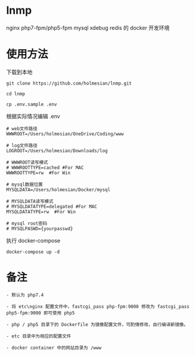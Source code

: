 # lnmp

nginx  php7-fpm/php5-fpm  mysql  xdebug redis 的 docker 开发环境

# 使用方法

下载到本地

    git clone https://github.com/holmesian/lnmp.git

    cd lnmp

    cp .env.sample .env

根据实际情况编辑 .env

    # web文件路径
    WWWROOT=/Users/holmesian/OneDrive/Coding/www

    # log文件路径
    LOGROOT=/Users/holmesian/Downloads/log

    # WWWROOT读写模式
    # WWWROOTTYPE=cached #For MAC
    WWWROOTTYPE=rw  #For Win

    # mysql数据位置
    MYSQLDATA=/Users/holmesian/Docker/mysql

    # MYSQLDATA读写模式
    # MYSQLDATATYPE=delegated #For MAC
    MYSQLDATATYPE=rw  #For Win

    # mysql root密码
    # MYSQLPASWD={yourpasswd}



执行 docker-compose

    docker-compose up -d
    


# 备注

    - 默认为 php7.4 
    
    - 将 etc\nginx 配置文件中，fastcgi_pass php-fpm:9000 修改为 fastcgi_pass php5-fpm:9000 即可使用 php5
    
    - php / php5 目录下的 Dockerfile 为镜像配置文件，可酌情修改，自行编译新镜像。
    
    - etc 目录中为相应的配置文件 
    
    - docker container 中的网站目录为 /www 


